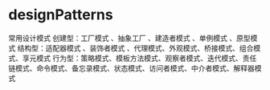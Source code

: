# designPatterns
常用设计模式
创建型：工厂模式 、抽象工厂 、建造者模式 、单例模式 、原型模式
结构型：适配器模式 、装饰者模式 、代理模式、外观模式、桥接模式、组合模式、享元模式
行为型：策略模式、模板方法模式、观察者模式、迭代模式、责任链模式、命令模式、备忘录模式、状态模式、访问者模式、中介者模式、解释器模式